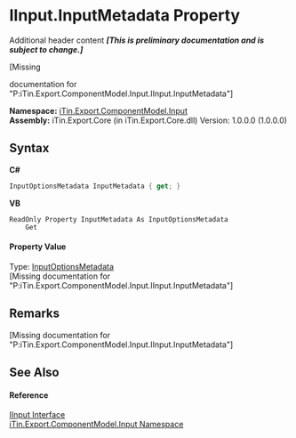 # IInput.InputMetadata Property 
Additional header content _**\[This is preliminary documentation and is subject to change.\]**_

\[Missing <summary> documentation for "P:iTin.Export.ComponentModel.Input.IInput.InputMetadata"\]

**Namespace:**&nbsp;<a href="ecb5b195-9cf6-cd2f-1a84-5e83a0fe636f">iTin.Export.ComponentModel.Input</a><br />**Assembly:**&nbsp;iTin.Export.Core (in iTin.Export.Core.dll) Version: 1.0.0.0 (1.0.0.0)

## Syntax

**C#**<br />
``` C#
InputOptionsMetadata InputMetadata { get; }
```

**VB**<br />
``` VB
ReadOnly Property InputMetadata As InputOptionsMetadata
	Get
```


#### Property Value
Type: <a href="3f556533-f2b1-e5e6-2133-0399207aad93">InputOptionsMetadata</a><br />\[Missing <value> documentation for "P:iTin.Export.ComponentModel.Input.IInput.InputMetadata"\]

## Remarks
\[Missing <remarks> documentation for "P:iTin.Export.ComponentModel.Input.IInput.InputMetadata"\]

## See Also


#### Reference
<a href="8a1c3b0a-f3c7-3f02-19ab-0dab133b8dd5">IInput Interface</a><br /><a href="ecb5b195-9cf6-cd2f-1a84-5e83a0fe636f">iTin.Export.ComponentModel.Input Namespace</a><br />